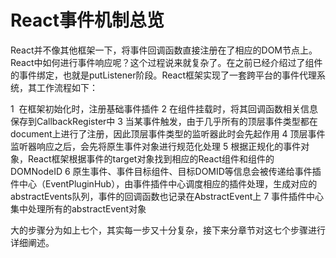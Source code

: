 # React事件机制总览

React并不像其他框架一下，将事件回调函数直接注册在了相应的DOM节点上。React中如何进行事件响应呢？这个过程说来就复杂了。在之前已经介绍过了组件的事件绑定，也就是putListener阶段。React框架实现了一套跨平台的事件代理系统，其工作流程如下：

1  在框架初始化时，注册基础事件插件
2  在组件挂载时，将其回调函数相关信息保存到CallbackRegister中
3  当某事件触发，由于几乎所有的顶层事件类型都在document上进行了注册，因此顶层事件类型的监听器此时会先起作用
4  顶层事件监听器响应之后，会先将原生事件对象进行规范化处理
5  根据正规化的事件对象，React框架根据事件的target对象找到相应的React组件和组件的DOMNodeID
6  原生事件、事件目标组件、目标DOMID等信息会被传递给事件插件中心（EventPluginHub），由事件插件中心调度相应的插件处理，生成对应的abstractEvents队列，事件的回调函数也记录在AbstractEvent上
7 事件插件中心集中处理所有的abstractEvent对象

大的步骤分为如上七个，其实每一步又十分复杂，接下来分章节对这七个步骤进行详细阐述。
